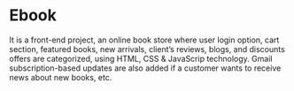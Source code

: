 # Ebook

It is a front-end project, an online book store where user login option, cart section, featured books, new arrivals, client’s reviews, blogs, and discounts offers are categorized, using HTML, CSS & JavaScrip technology. Gmail subscription-based updates are also added if a customer wants to receive news about new books, etc.
